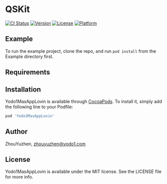 # QSKit

[![CI Status](https://img.shields.io/travis/yodo1/Yodo1MasAppLovin.svg?style=flat)](https://travis-ci.org/yodo1/Yodo1MasAppLovin)
[![Version](https://img.shields.io/cocoapods/v/Yodo1MasAppLovin.svg?style=flat)](https://cocoapods.org/pods/Yodo1MasAppLovin)
[![License](https://img.shields.io/cocoapods/l/Yodo1MasAppLovin.svg?style=flat)](https://cocoapods.org/pods/Yodo1MasAppLovin)
[![Platform](https://img.shields.io/cocoapods/p/Yodo1MasAppLovin.svg?style=flat)](https://cocoapods.org/pods/Yodo1MasAppLovin)

## Example

To run the example project, clone the repo, and run `pod install` from the Example directory first.

## Requirements

## Installation

Yodo1MasAppLovin is available through [CocoaPods](https://cocoapods.org). To install
it, simply add the following line to your Podfile:

```ruby
pod 'Yodo1MasAppLovin'
```

## Author

ZhouYuzhen, zhouyuzhen@yodo1.com

## License

Yodo1MasAppLovin is available under the MIT license. See the LICENSE file for more info.
